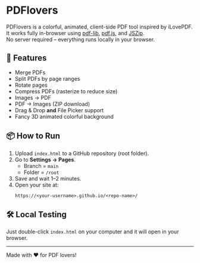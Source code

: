 # PDFlovers

PDFlovers is a colorful, animated, client-side PDF tool inspired by iLovePDF.  
It works fully in-browser using [pdf-lib](https://pdf-lib.js.org/), [pdf.js](https://mozilla.github.io/pdf.js/), and [JSZip](https://stuk.github.io/jszip/).  
No server required – everything runs locally in your browser.

## 🚀 Features
- Merge PDFs  
- Split PDFs by page ranges  
- Rotate pages  
- Compress PDFs (rasterize to reduce size)  
- Images → PDF  
- PDF → Images (ZIP download)  
- Drag & Drop **and** File Picker support  
- Fancy 3D animated colorful background  

## 📦 How to Run
1. Upload `index.html` to a GitHub repository (root folder).  
2. Go to **Settings → Pages**.  
   - Branch = `main`  
   - Folder = `/root`  
3. Save and wait 1–2 minutes.  
4. Open your site at:  
   ```
   https://<your-username>.github.io/<repo-name>/
   ```

## 🛠️ Local Testing
Just double-click `index.html` on your computer and it will open in your browser.  

---
Made with ❤️ for PDF lovers!
